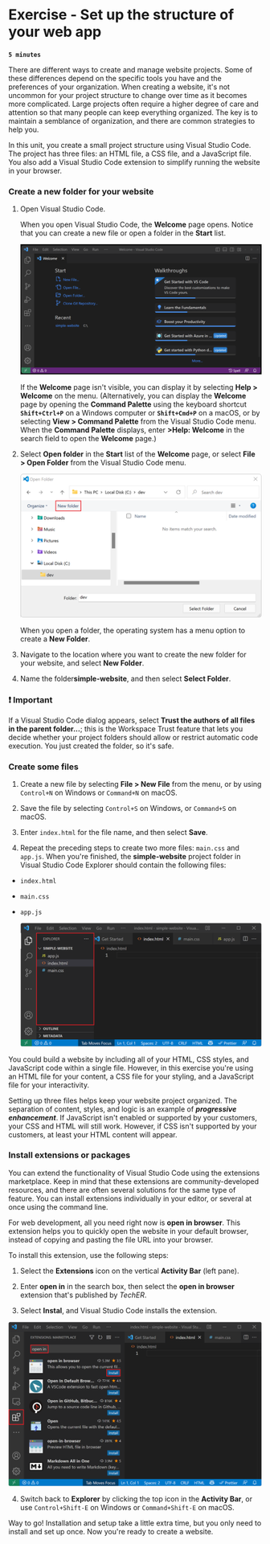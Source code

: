 # Exercise - Set up the structure of your web app

**`5 minutes`**

There are different ways to create and manage website projects. Some of these differences depend on the specific tools you have and the preferences of your organization. When creating a website, it's not uncommon for your project structure to change over time as it becomes more complicated. Large projects often require a higher degree of care and attention so that many people can keep everything organized. The key is to maintain a semblance of organization, and there are common strategies to help you.

In this unit, you create a small project structure using Visual Studio Code. The project has three files: an HTML file, a CSS file, and a JavaScript file. You also add a Visual Studio Code extension to simplify running the website in your browser.

### Create a new folder for your website

1. Open Visual Studio Code.

     When you open Visual Studio Code, the **Welcome** page opens. Notice that you can create a new file or open a folder in the **Start** list.

     ![alt text](image.png)

     If the **Welcome** page isn't visible, you can display it by selecting **Help > Welcome** on the menu. (Alternatively, you can display the **Welcome** page by opening the **Command Palette** using the keyboard shortcut **`Shift+Ctrl+P`** on a Windows computer or **`Shift+Cmd+P`** on a macOS, or by selecting **View > Command Palette** from the Visual Studio Code menu. When the **Command Palette** displays, enter **>Help: Welcome** in the search field to open the **Welcome** page.)

2. Select **Open folder** in the **Start** list of the **Welcome** page, or select **File > Open Folder** from the Visual Studio Code menu.

     ![alt text](image-1.png)

     When you open a folder, the operating system has a menu option to create a **New Folder**.

3. Navigate to the location where you want to create the new folder for your website, and select **New Folder**.

4. Name the folder**simple-website**, and then select **Select Folder**.

### ❗ Important

If a Visual Studio Code dialog appears, select **Trust the authors of all files in the parent folder...**; this is the Workspace Trust feature that lets you decide whether your project folders should allow or restrict automatic code execution. You just created the folder, so it's safe.


### Create some files

1. Create a new file by selecting **File > New File** from the menu, or by using `Control+N` on Windows or `Command+N` on macOS.

2. Save the file by selecting `Control+S` on Windows, or `Command+S` on macOS.

3. Enter `index.html` for the file name, and then select **Save**.

4. Repeat the preceding steps to create two more files: `main.css` and `app.js`. When you're finished, the **simple-website** project folder in Visual Studio Code Explorer should contain the following files:

- `index.html`
- `main.css`
- `app.js`

     ![alt text](image-2.png)

You could build a website by including all of your HTML, CSS styles, and JavaScript code within a single file. However, in this exercise you're using an HTML file for your content, a CSS file for your styling, and a JavaScript file for your interactivity.

Setting up three files helps keep your website project organized. The separation of content, styles, and logic is an example of ***progressive enhancement***. If JavaScript isn't enabled or supported by your customers, your CSS and HTML will still work. However, if CSS isn't supported by your customers, at least your HTML content will appear.

### Install extensions or packages

You can extend the functionality of Visual Studio Code using the extensions marketplace. Keep in mind that these extensions are community-developed resources, and there are often several solutions for the same type of feature. You can install extensions individually in your editor, or several at once using the command line.

For web development, all you need right now is **open in browser**. This extension helps you to quickly open the website in your default browser, instead of copying and pasting the file URL into your browser.

To install this extension, use the following steps:

1. Select the **Extensions** icon on the vertical **Activity Bar** (left pane).

2. Enter **open in** in the search box, then select the **open in browser** extension that's published by *TechER*.

3. Select **Instal**, and Visual Studio Code installs the extension.

![alt text](image-3.png)

4. Switch back to **Explorer** by clicking the top icon in the **Activity Bar**, or use `Control+Shift-E` on Windows or `Command+Shift-E` on macOS.

Way to go! Installation and setup take a little extra time, but you only need to install and set up once. Now you're ready to create a website.


